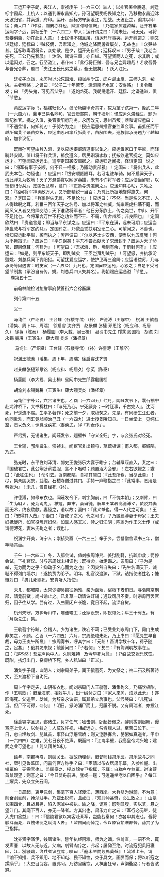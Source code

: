 <!-- { "loadSidebar": true } -->
　　王运开字子朗，夹江人，崇祯庚午（一六三○）举人；以推官署金腾道。刘廷标字霞起，上杭人；以通判署永昌知府。孙可望既受杨畏知之约，乃移檄永昌迎沐天波归省，并索道、府印。运开、廷标方守澜沧江，拒战。天波止之，谕其以印往；两人曰：『印往，则我亦降也。贼言何可信哉』！乃遣家属避腾越。运开有弟运闳字子远，崇祯壬午（一六四二）举人；运开谓之曰：『弟未仕，可无死。可将吾妾俱西，勿在此乱人意』！士民惧不降且屠，诣运开厅事哭，运开慰遣之；则又诣廷标，廷标曰：『贼伎俩，吾素知之。他城之降而屠者屡矣，无益也』！众哭益甚。廷标取毒酒将饮，众始散。是夕，运开先自经；廷标叹曰：『男子哉！我老当先死，王公乃先我邪』！沐浴，赋诗三章；亦自缢。可望贤两人之死，求其后；或以运闳对，召之。行至潞江，语仆曰：『此行将臣贼，吾与兄岂异趣哉！若收吾骨与吾兄合葬，题曰「夹江王氏兄弟之墓」，吾无恨矣』！跃入江死。

　　廷标子之谦，永历时以父死国难，授赵州学正，迁户部主事。王师入滇，被执。主者索赂；之谦曰：『父子二十年苦节，漱滇南杯水耳；安得赂』！复令薙发；曰：『秃头鬼，可见吾父乎』！遂炮烙死。我朝赐运开、廷标、之谦通谥，俱「节愍」。

　　黄应运字际飞，福建归化人。邑令杨鼎甲奇其才，拔为童子试第一。隆武二年（一六四六），鼎甲已易名鼎和，官云贵部院，朝于福州；怪应运久滞经生，题为监纪推官。携之入滇，委管贵阳府刑务。永历改元，思州苗叛；鼎和谓应运曰：『不遇盘错，何知利刃！子努力为之』！授应运思州推官兼监军佥事。甫抵任而平越所属黄平诸苗交叛，应运由思州率兵抵黄平，苗解围去。巡按郭承汾题为平越知府，加参议衔。

　　既而孙可望由黔入滇，复以应运摄威清道事以备之。应运置家口于平越，而轻骑赴安顺。值川将王祥兵溃，掠食遵义，居民诣滇求救；抚按议遣官抚之，莫如应运才。可望闻应运远出，遣李定国袭安顺据之。应运归途闻报，径诣定国，说之曰：『将军有事于安顺，何不尺一相报；乃骚动贵部邪』！定国曰：『将出兵从，此武夫本色，勿怪也』！应运曰：『恨安顺陿陋耳。若可屯驻车骑，何不启闻天子，请此弹丸为牧地！天子方悬爵赏以网罗英雄，未有不许将军者；应运便当解职，以锁钥相付矣』。定国色益和，遽曰：『正欲与贵道商之』。应运知其心动，又难之曰：『宿闻将军神勇敌万人，又所部精锐一当百；乃前此所据地旋得旋失，何邪』？定国曰：『兵家得失无恒，不足论也』！应运曰：『不然。当是名义不正，人人得睥睨之耳。若藉三百年天子之名号、加以将军之神威，统率罴虎扫荡不庭，而闻风义从者又络绎交助；天下谁敌将军者！他日分茅胙土，传之奕世，中山、开平不足比也。今将军舍万世不朽之功业而不王、不霸，传舍州郡；非良图也』！定国欣然曰：『贵道言是；即当与平东谋之』。应运曰：『平东在滇，远未可期；应运当捧盘敦与将军定约耳』。定国许之，乃歃血誓扶明室无二心。可望闻之，不善也。侦知应运赴平越，袭而执之；厉声诘曰：『尔以茅土许安西，便当以九五尊我！何为不舞蹈乎』？应运曰：『平东误矣！平东不尝贡献天子求册封乎？应运为天子命官，即同僚耳；何拜为』！可望曰：『吾据滇、黔，帝制有余，于册封何有』！应运曰：『如是，则平东叛天子，即乱贼矣；王臣岂拜乱贼乎』！可望怒，并执承汾暨姚、刘总兵同下贵阳狱。可望犹爱应运才，使护卫再三谕降；应运语益厉，乃与承汾等同遇害：时庚寅（一六五○）九月也。定国闻应运死，心怨之；自是不受可望节制矣（承汾自有传，姚、刘总兵四人失其名）。我朝赐应运通谥「节愍」。  
　 
卷第五十二

　　前翰林院检讨加詹事府赞善衔六合徐鼒譔

　　列传第四十五

　　义士

　　马纯仁（严绍贤） 王台辅（石楼寺僧）（补） 许德溥（王解卒）　祝渊 王毓蓍（潘集、周卜年、周瑞） 徐启睿 沈齐贤　赵景麟 张槤 邓思铭（杨应和、杨居久） 徐英（陈泰）　杨履圜（李大载、吴士楫） 昼网巾先生 邝露 殷国桢　胡澹 刘永锡 魏耕（王寅生） 薛大观 吴炎（潘柽章）

　　 马纯仁（严绍贤）王台辅（石楼寺僧）（补）许德溥（王解卒）

　　祝渊王毓蓍（潘集、周卜年、周瑞）徐启睿沈齐贤

　　赵景麟张槤邓思铭（杨应和、杨居久）徐英（陈泰）

　　杨履圜（李大载、吴士楫）昼网巾先生邝露殷国桢

　　胡澹刘永锡魏耕（王寅生）薛大观吴炎（潘柽章）

　　马纯仁字朴公，六合诸生也。乙酉（一六四五）七月，闻薙发令下，囊石袖中赴龙津桥下，大书桥柱曰：『与死乃心，宁死厥身；一时迂事，千古完人』。沈河死，尸逆流不腐。生平多著作；死之前一夕，取稿焚之。先是，有同研生汪汇者，约同赴难，而汇竟以顺治己丑（一六四九）进士授景陵知县。一日坐堂上，见纯仁至，责以负义；惊惧成疾死（妻侯氏，详「列女传」）。

　　严绍贤，无锡诸生。闻薙发令，题壁书「守义全归」字，与妾张氏对经死。

　　王台辅，邳州监生。崇祯末，闻宦官复出镇将，草疏极谏；甫入都，都城陷，乃还。

　　弘光时，东平伯刘泽清、御史王燮张乐大宴于睢宁；台辅缞绖直入，责之曰：『国破君亡，此公等卧薪尝胆、食不下咽时；顾置酒大会邪』！左右欲鞭之；燮曰：『此狂生也』！命引去。及南都陷，自视其廪曰：『此吾所树，当尽此粟』！尽，集亲朋哭祭，就缢。石楼寺僧过其门，手持一麻鞭指之曰：『此常事，恶用是矜张为』！未几，僧自经死（补）。

　　许德溥，如皋布衣也。闻薙发令下，刺字胸前，曰「不愧本朝」；又刺臂，曰「生为明人，死为明鬼」。被逮，弃市。妻当徙，解卒王某者高德溥义，欲脱其妻而无术，终夜欷歔。妻怪之，语以故；妻曰：『此义举也，得一人代之可矣』！王曰：『安得其人哉』？妻曰：『吾成子之义，代之可乎』？乃匿德溥妻于母家；王夫妇抵徙所，如官役解罪妇然。如皋人感其义，赎之归江阴；陈鼎为作王义士传（或谓德溥死，妻朱氏殉之者；误也）。

　　祝渊字开美，海宁人；崇祯癸酉（一六三三）举于乡。尝借僧舍读书三年，僧罕睹其面。

　　壬午（一六四二）冬，入都会试，值刘宗周诤熊、姜狱削籍，抗疏申救；罚停会试，下礼官议。时与宗周犹未相识也；既得命，始走谒之。宗周曰：『子为是举，无为而为之乎？抑动于名心而为之也』？因爽然自失曰：『先生名满天下，诚耻不得列门墙尔』！遂执贽为弟子。明年，礼官议逮渊，下狱。诘指使者姓名；慷慨对曰：『男儿死则死，安肯听人指使』！

　　未几，都城陷，太常少卿吴麟征殉难，亲为函殓，宿柩下者旬日。寻诣南京刑部，请竟前狱；尚书谕止之。已复草一疏请诛奸辅；通政司屏不奏。时宗周再罢官归，因子往从学。尝有过，入曲室闭户长跪，竟日不起，流涕自挝。

　　杭州失守，方葬母山中，趣速竣工；还家设祭，即投缳死；年三十有五。有「月隐先生」集。

　　王毓蓍字符趾，会稽人。少为诸生，跌宕不羁；已受业刘宗周门下，同门生咸非笑之，不顾。乙酉（一六四五）六月，宗周绝粒未死，乃上书曰：『愿先生早自裁，毋为王炎午所吊』！宗周得书，呼其字曰：『元趾！吾讲学数十年，得子随之，足矣』！俄其友来视；毓蓍问曰：『子若何』？友曰：『有陶渊明故事在』。曰：『是不然！吾辈声色中人，久则难持；及今早死为愈』！乃召故交张乐欢饮。既酣，携灯出门，投柳桥下死。乡人私谥曰「正义」。

　　潘集字子翔，山阴人；刘宗周弟子。闻王毓蓍死，为文祭之；袖二石及所著诗文，至东渡桥下自沈死。

　　周卜年字定夫，山阴布衣也。闻刘宗周门人王毓蓍、潘集殉义，乃痛饮极酣，作「五噫歌」；趋至海滨，招牧牛儿，出一缄付之曰：『家人来问，烦以此示』！遂蹈海死。父追至，发缄，为辞亲永诀语，属其弟立后事也。父号哭曰：『儿死诚当。但尸不可得，奈何』！明日，怒涛涌尸而上，冠履不脱。又有周瑞者，亦投江死。

　　徐启睿字圣思，鄞诸生。负才任气；嗜击剑，卧起皆佩之。醉则拔剑起舞，谩骂座上贵人，以剑拟之；人莫敢忤视，相戒远之。然肯规人过，至苦口泣下。一日，忽自埋故剑、髡其首，事径山浮屠雪峤；则又澄静寡言，粥粥如真道者。甲申（一六四四）之难，哭七日夜不绝声。既而曰：『江南半壁，我高皇帝龙兴地；建武之业可望也』！则又闭关如初。

　　踰年，南都再陷，则破关出，掘故所埋剑，趋督师钱肃乐营。肃乐故与之同社，亟引见鲁监国，问需何官方称手？曰：『臣请以布衣居肃乐幕，入参帷幄、出捍军旅；无需官也』。监国奇之，授以锦衣卫指挥，不拜；自称白衣参军。时诸营首鼠观望；则詈之曰：『今日焚舟前进，犹或一逞；可逍遥坐老以自困乎』？每江上耀兵，先众立矢石间。

　　一日晨起，衷甲佩剑，集麾下百人径渡江，薄西岸。大兵以为游骑，不为意；则奋剑直前，掩杀过半。乃亟出锐师，且戒曰：『观其帅甚奇，必生致之』！由是长围四合，且战且拥，陷入泥淖中被执。谕之降，谩骂；怒刳其腹，实以草，悬之望江门。其麾下百人，亦无一降者。方其出也，肃乐力止之曰：『军行必无继，徒入虎口奚益』！曰：『信陵君欲以宾客赴秦军，岂能若秦何！亦各申其志也。吾将触斗而死，以愧诸营之赋清人者』！监国闻而悼之，令以原官加赠都督，荫其子为卫指挥。

　　沈齐贤字寤伊，钱唐诸生。髫年执经问难，师为之诎。性峭直，一语不合，辄发声詈；以故人无与近。父病，刳臂肉疗之，弗起；屡恸至绝。时流寇犯凤阳寝园，江、浙骚动，治兵者议登陴；叹曰：『寇未至而劳民奚益』！流涕上书，谓『饷不知措、兵不知用、地不知屯、民不知恤，束于具文，画界而保；将以听寇之蹂躏乎』！大吏目为妄，置弗问。乃彷皇痛饮，入神庙狂号，声彻衢路；行者皆骇避。

